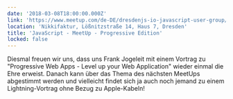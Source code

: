 ```yaml
---
date: '2018-03-08T18:00:00.000Z'
link: 'https://www.meetup.com/de-DE/dresdenjs-io-javascript-user-group/events/xjdvpnyxfblb/'
location: 'Nikkifaktur, Lößnitzstraße 14, Haus 7, Dresden'
title: 'JavaScript - MeetUp - Progressive Edition'
locked: false
---
```

Diesmal freuen wir uns, dass uns Frank Jogeleit mit einem Vortrag zu "Progressive Web Apps - Level up your Web Application" wieder einmal die Ehre erweist. Danach kann über das Thema des nächsten MeetUps abgestimmt werden und vielleicht findet sich ja auch noch jemand zu einem Lightning-Vortrag ohne Bezug zu Apple-Kabeln!
